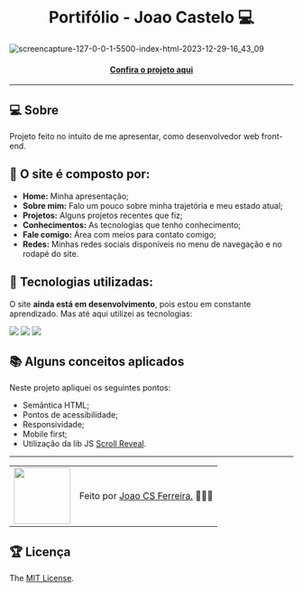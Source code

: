 <h1 align="center">Portifólio - Joao Castelo 💻</h1>

![screencapture-127-0-0-1-5500-index-html-2023-12-29-16_43_09](https://github.com/joaocastelo1/portifolio-devjc/assets/70186314/f9bdccb6-7493-4f48-9a2e-01758c4e7076)


<h4 align="center"><a href="https://joaocastelo1.github.io/portifolio-devjc/">Confira o projeto aqui</a></h4>

---

## 💻 Sobre

Projeto feito no intuito de me apresentar, como desenvolvedor web front-end.

## 🤯 O site é composto por:

- **Home:** Minha apresentação;
- **Sobre mim:** Falo um pouco sobre minha trajetória e meu estado atual;
- **Projetos:** Alguns projetos recentes que fiz;
- **Conhecimentos:** As tecnologias que tenho conhecimento;
- **Fale comigo:** Área com meios para contato comigo;
- **Redes:** Minhas redes sociais disponíveis no menu de navegação e no rodapé do site.

## 🧠 Tecnologias utilizadas:

O site **ainda está em desenvolvimento**, pois estou em constante aprendizado. Mas até aqui utilizei as tecnologias:

<div>
    <img src="https://img.shields.io/badge/HTML5-E34F26?style=for-the-badge&logo=html5&logoColor=white" />
    <img src="https://img.shields.io/badge/CSS3-1572B6?style=for-the-badge&logo=css3&logoColor=white" />
    <img src="https://img.shields.io/badge/JavaScript-F7DF1E?style=for-the-badge&logo=javascript&logoColor=black" />
</div>

## 📚 Alguns conceitos aplicados

Neste projeto apliquei os seguintes pontos:
+ Semântica HTML;
+ Pontos de acessibilidade;
+ Responsividade;
+ Mobile first;
+ Utilização da lib JS <a href="https://scrollrevealjs.org">Scroll Reveal</a>.

---

<table>
  <tr>
    <td>
      <img src="https://i.postimg.cc/RVT7ky30/zyro-image.jpg" width="100px" />
    </td>
    <td>
      Feito por <a href="https://github.com/joaocastelo1">Joao CS Ferreira.</a> 🙋🏿‍♂️
    </td>
  </tr>
</table>

## 🏆 Licença

The [MIT License](./LICENSE).
